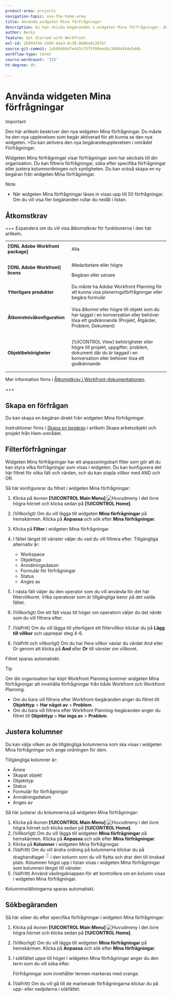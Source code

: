 ```yaml
---
product-area: projects
navigation-topic: use-the-home-area
title: Använda widgeten Mina förfrågningar
description: Du kan skicka begäranden i widgeten Mina förfrågningar. Du kan också anpassa widgeten med filter och kolumner.
author: Becky
feature: Get Started with Workfront
exl-id: 2b994f44-2404-4aa3-8c38-0686a0c287b7
source-git-commit: 1a56846647e443cf3f5f09eed8c3084434de5ddb
workflow-type: tm+mt
source-wordcount: '723'
ht-degree: 0%

---
```


# Använda widgeten Mina förfrågningar


>[!IMPORTANT]
>
>Den här artikeln beskriver den nya widgeten Mina förfrågningar. Du måste ha den nya upplevelsen som begär aktiverad för att kunna se den nya widgeten.
>&#x200B;>Du kan aktivera den nya begärandeupplevelsen i området Förfrågningar.

Widgeten Mina förfrågningar visar förfrågningar som har skickats till din organisation. Du kan filtrera förfrågningar, söka efter specifika förfrågningar eller justera kolumnordningen och synligheten. Du kan också skapa en ny begäran från widgeten Mina förfrågningar.

>[!NOTE]
>
>* När widgeten Mina förfrågningar läses in visas upp till 50 förfrågningar. Om du vill visa fler begäranden rullar du nedåt i listan.

## Åtkomstkrav

+++ Expandera om du vill visa åtkomstkrav för funktionerna i den här artikeln.

<table style="table-layout:auto"> 
 <col> 
 <col> 
 <tbody> 
  <tr> 
   <td role="rowheader"><strong>[!DNL Adobe Workfront package]</strong></td> 
   <td> <p>Alla</p> </td> 
  </tr> 
  <tr> 
   <td role="rowheader"><strong>[!DNL Adobe Workfront] licens</strong></td> 
   <td> <p>Medarbetare eller högre</p>
   <p>Begäran eller senare</p> </td> 
  </tr> 
  <tr> 
    <tr> 
   <td role="rowheader"><strong>Ytterligare produkter</strong></td> 
   <td> Du måste ha Adobe Workfront Planning för att kunna visa planeringsförfrågningar eller begära formulär</td> 
  </tr> 
   <td role="rowheader"><strong>Åtkomstnivåkonfiguration</strong></td> 
   <td> <p>Visa åtkomst eller högre till objekt som du har taggat i en konversation eller behöver lösa ett godkännande (Projekt, Åtgärder, Problem, Dokument)</p> </td> 
  </tr> 
  <tr> 
   <td role="rowheader"><strong>Objektbehörigheter</strong></td> 
   <td> <p>[!UICONTROL View] behörigheter eller högre till projekt, uppgifter, problem, dokument där du är taggad i en konversation eller behöver lösa ett godkännande</p> </td> 
  </tr> 
 </tbody> 
</table>

Mer information finns i [Åtkomstkrav i Workfront-dokumentationen](/help/quicksilver/administration-and-setup/add-users/access-levels-and-object-permissions/access-level-requirements-in-documentation.md).

+++

## Skapa en förfrågan

Du kan skapa en begäran direkt från widgeten Mina förfrågningar.

Instruktioner finns i [Skapa en begäran](/help/quicksilver/workfront-basics/using-home/using-the-home-area/create-work-items-in-home.md#create-a-request) i artikeln Skapa arbetsobjekt och projekt från Hem-området.

## Filterförfrågningar

Widgeten Mina förfrågningar har ett anpassningsbart filter som gör att du kan styra vilka förfrågningar som visas i widgeten. Du kan konfigurera det här filtret för olika fält och värden, och du kan stapla villkor med AND och OR.

Så här konfigurerar du filtret i widgeten Mina förfrågningar:

1. Klicka på ikonen **[!UICONTROL Main Menu]** ![Huvudmeny](assets/main-menu-icon.png) i det övre högra hörnet och klicka sedan på **[!UICONTROL Home]**.
1. (Villkorligt) Om du vill lägga till widgeten **Mina förfrågningar** på hemskärmen. Klicka på **Anpassa** och sök efter **Mina förfrågningar**.
1. Klicka på **Filter** i widgeten Mina förfrågningar.
1. I fältet längst till vänster väljer du vad du vill filtrera efter. Tillgängliga alternativ är:

   * Workspace
   * Objekttyp
   * Anmälningsdatum
   * Formulär för förfrågningar
   * Status
   * Anges av

1. I nästa fält väljer du den operator som du vill använda för det här filtervillkoret. Vilka operatorer som är tillgängliga beror på det valda fältet.
1. (Villkorligt) Om ett fält visas till höger om operatorn väljer du det värde som du vill filtrera efter.
1. (Valfritt) Om du vill lägga till ytterligare ett filtervillkor klickar du på **Lägg till villkor** och upprepar steg 4-6.
1. (Valfritt och villkorligt) Om du har flera villkor växlar du värdet And eller Or genom att klicka på **And** eller **Or** till vänster om villkoret.

Filtret sparas automatiskt.

>[!TIP]
>
>Om din organisation har köpt Workfront Planning kommer widgeten Mina förfrågningar att innehålla förfrågningar från både Workfront och Workfront Planning.
> 
>* Om du bara vill filtrera efter Workfront-begäranden anger du filtret till **Objekttyp** > **Har något av** > **Problem**.
>* Om du bara vill filtrera efter Workfront Planning-begäranden anger du filtret till **Objekttyp** > **Har inga av** > **Problem**.

## Justera kolumner

Du kan välja vilken av de tillgängliga kolumnerna som ska visas i widgeten Mina förfrågningar och ange ordningen för dem.

Tillgängliga kolumner är:

* Ämne
* Skapat objekt
* Objekttyp
* Status
* Formulär för förfrågningar
* Anmälningsdatum
* Anges av

Så här justerar du kolumnerna på widgeten Mina förfrågningar:

1. Klicka på ikonen **[!UICONTROL Main Menu]** ![Huvudmeny](assets/main-menu-icon.png) i det övre högra hörnet och klicka sedan på **[!UICONTROL Home]**.
1. (Villkorligt) Om du vill lägga till widgeten **Mina förfrågningar** på hemskärmen. Klicka på **Anpassa** och sök efter **Mina förfrågningar**.
1. Klicka på **Kolumner** i widgeten Mina förfrågningar.
1. (Valfritt) Om du vill ändra ordning på kolumnerna klickar du på draghandtaget ![drar &#x200B;](assets/drag-handle.png) i den kolumn som du vill flytta och drar den till önskad plats. Kolumnen högst upp i listan visas i widgeten Mina förfrågningar som kolumnen längst till vänster.
1. (Valfritt) Använd växlingsknappen för att kontrollera om en kolumn visas i widgeten Mina förfrågningar.

Kolumninställningarna sparas automatiskt.

## Sökbegäranden

Så här söker du efter specifika förfrågningar i widgeten Mina förfrågningar:

1. Klicka på ikonen **[!UICONTROL Main Menu]** ![Huvudmeny](assets/main-menu-icon.png) i det övre högra hörnet och klicka sedan på **[!UICONTROL Home]**.
1. (Villkorligt) Om du vill lägga till widgeten **Mina förfrågningar** på hemskärmen. Klicka på **Anpassa** och sök efter **Mina förfrågningar**.
1. I sökfältet uppe till höger i widgeten Mina förfrågningar anger du den term som du vill söka efter.

   Förfrågningar som innehåller termen markeras med orange.

1. (Valfritt) Om du vill gå till de markerade förfrågningarna klickar du på upp- eller nedpilarna i sökfältet.
